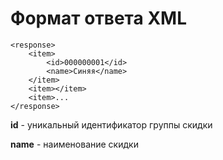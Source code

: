 # Формат ответа XML

```text
<response>
    <item>
        <id>000000001</id>
        <name>Синяя</name>
    </item>
    <item></item>
    <item>...
</response>
```

**id** - уникальный идентификатор группы скидки

**name** - наименование скидки

